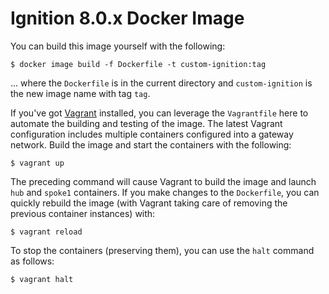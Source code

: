 # Ignition 8.0.x Docker Image

You can build this image yourself with the following:

    $ docker image build -f Dockerfile -t custom-ignition:tag

... where the `Dockerfile` is in the current directory and `custom-ignition` is the new image name with tag `tag`.

If you've got [Vagrant](https://vagrantup.com) installed, you can leverage the `Vagrantfile` here to automate the building and testing of the image.  The latest Vagrant configuration includes multiple containers configured into a gateway network.  Build the image and start the containers with the following:

    $ vagrant up

The preceding command will cause Vagrant to build the image and launch `hub` and `spoke1` containers.  If you make changes to the `Dockerfile`, you can quickly rebuild the image (with Vagrant taking care of removing the previous container instances) with:

    $ vagrant reload

To stop the containers (preserving them), you can use the `halt` command as follows:

    $ vagrant halt
